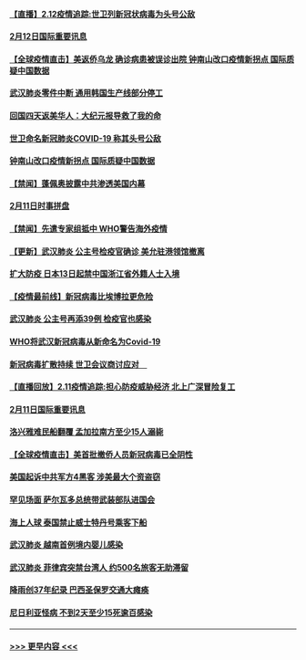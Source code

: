 #### [【直播】2.12疫情追踪:世卫列新冠状病毒为头号公敌](../pages/prog202/a102775541.md?t=02122202) 
#### [2月12日国际重要讯息](../pages/prog202/a102775437.md?t=02122202) 
#### [【全球疫情直击】美返侨乌龙 确诊病患被误诊出院 钟南山改口疫情新拐点 国际质疑中国数据](../pages/prog202/a102775378.md?t=02122202) 
#### [武汉肺炎零件中断 通用韩国生产线部分停工](../pages/prog202/a102775365.md?t=02122202) 
#### [回国四天返美华人：大纪元报导救了我的命](../pages/prog202/a102775342.md?t=02122202) 
#### [世卫命名新冠肺炎COVID-19 称其头号公敌](../pages/prog202/a102775196.md?t=02122202) 
#### [钟南山改口疫情新拐点 国际质疑中国数据](../pages/prog202/a102775178.md?t=02122202) 
#### [【禁闻】蓬佩奥披露中共渗透美国内幕](../pages/prog202/a102775129.md?t=02122202) 
#### [2月11日时事拼盘](../pages/prog202/a102775140.md?t=02122202) 
#### [【禁闻】先遣专家组抵中 WHO警告海外疫情](../pages/prog202/a102775112.md?t=02122202) 
#### [【更新】武汉肺炎 公主号检疫官确诊 美允驻港领馆撤离](../pages/prog202/a102770740.md?t=02122202) 
#### [扩大防疫 日本13日起禁中国浙江省外籍人士入境](../pages/prog202/a102775051.md?t=02122202) 
#### [【疫情最前线】新冠病毒比埃博拉更危险](../pages/prog202/a102775043.md?t=02122202) 
#### [武汉肺炎 公主号再添39例 检疫官也感染](../pages/prog202/a102775031.md?t=02122202) 
#### [WHO将武汉新冠病毒从新命名为Covid-19](../pages/prog202/a102774891.md?t=02122202) 
#### [新冠病毒扩散持续 世卫会议商讨应对　](../pages/prog202/a102774850.md?t=02122202) 
#### [【直播回放】2.11疫情追踪:担心防疫威胁经济 北上广深冒险复工](../pages/prog202/a102774741.md?t=02122202) 
#### [2月11日国际重要讯息](../pages/prog202/a102774621.md?t=02122202) 
#### [洛兴雅难民船翻覆 孟加拉南方至少15人溺毙](../pages/prog202/a102774586.md?t=02122202) 
#### [【全球疫情直击】美首批撤侨人员新冠病毒已全阴性](../pages/prog202/a102774523.md?t=02122202) 
#### [美国起诉中共军方4黑客 涉美最大个资盗窃](../pages/prog202/a102774508.md?t=02122202) 
#### [罕见场面  萨尔瓦多总统带武装部队进国会](../pages/prog202/a102774494.md?t=02122202) 
#### [海上人球 泰国禁止威士特丹号乘客下船](../pages/prog202/a102774384.md?t=02122202) 
#### [武汉肺炎 越南首例境内婴儿感染](../pages/prog202/a102774365.md?t=02122202) 
#### [武汉肺炎 菲律宾突禁台湾人 约500名旅客无助滞留](../pages/prog202/a102774288.md?t=02122202) 
#### [降雨创37年纪录 巴西圣保罗交通大瘫痪](../pages/prog202/a102774273.md?t=02122202) 
#### [尼日利亚怪病 不到2天至少15死逾百感染](../pages/prog202/a102774260.md?t=02122202) 

----
#### [ >>> 更早内容 <<< ](../indexes/prog202-earlier.md)
